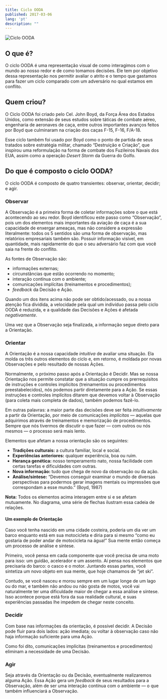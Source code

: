 ```yaml
---
title: Ciclo OODA
published: 2017-03-06
lang: 'pt'
description: ""
---
```


![Ciclo OODA](https://rodrigolj.files.wordpress.com/2012/04/ciclo-ooda-completo1.png)

## O que é?

O ciclo OODA é uma representação visual de como interagimos com o mundo ao nosso redor e de como tomamos decisões. Ele tem por objetivo dessa representação nos permitir avaliar o atrito e o tempo que gastamos para fazer um ciclo comparado com um adversário no qual estamos em conflito.

## Quem criou?

O Ciclo OODA foi criado pelo Cel. John Boyd, da Força Área dos Estados Unidos, como extensão de seus estudos sobre táticas de combate aéreo, engenharia de aeronaves de caça, entre outros importantes avanços feitos por Boyd que culminaram na criação dos caças F-15, F-16, F/A-18.

Esse ciclo também foi usado por Boyd como o ponto de partida de seus tratados sobre estratégia militar, chamado “Destruição e Criação”, que inspirou uma reformulação na forma de combate dos Fuzileiros Navais dos EUA, assim como a operação *Desert Storm* da Guerra do Golfo.

## Do que é composto o ciclo OODA?

O ciclo OODA é composto de quatro transientes: observar, orientar, decidir; e agir.

### Observar

A Observação é a primeira forma de coletar informações sobre o que está acontecendo ao seu redor. Boyd identificou este passo como “Observação”, pois um dos elementos mais importantes da aviação de caça é a sua capacidade de enxergar ameaças, mas não considere a expressão literalmente: todos os 5 sentidos são uma forma de observação, mas relatórios empresariais também são. Possuir informação visível, em quantidade, mais rapidamente do que o seu adversário faz com que você saia na frente do conflito.

As fontes de Observação são:

- informações externas;
- circunstâncias que estão ocorrendo no momento;
- interação contínua com o ambiente;
- comunicações implícitas (treinamentos e procedimentos);
- *feedback* da Decisão e Ação.

Quando um dos itens acima não pode ser obtido/acessado, ou a nossa atenção fica dividida, a velocidade pela qual um indivíduo passa pelo ciclo OODA é reduzida, e a qualidade das Decisões e Ações é afetada *negativamente*.

Uma vez que a Observação seja finalizada, a informação segue direto para a Orientação.

### Orientar

A Orientação é a nossa capacidade *intuitiva* de avaliar uma situação. Ela molda os três outros elementos do ciclo e, em retorno, é moldada por novas Observações e pelo resultado de nossas Ações.

Normalmente, o próximo passo após a Orientação é Decidir. Mas se nossa Orientação nos permite constatar que a situação cumpre os prerrequisitos de instruções e controles implícitos (treinamentos ou procedimentos preestabelecidos), nós podemos partir diretamente para a Ação. Se essas instruções e controles implícitos ditarem que devemos voltar à Observação (para coleta mais completa de dados), também podemos fazê-lo.

Em outras palavras: a maior parte das decisões deve ser feita *intuitivamente* a partir da Orientação, por meio de comunicações *implícitas* — aquelas que adquirimos através de treinamentos e memorização de procedimentos.
Sempre que nós tivermos de discutir o que fazer — com outros ou nós mesmos — o processo será mais lento.

Elementos que afetam a nossa orientação são os seguintes:

- **Tradições culturais:** a cultura familiar, local e social.
- **Experiências anteriores:** qualquer experiência, boa ou ruim.
- **Herança genética:** nosso temperamento nato, nossa facilidade com certas tarefas e dificuldades com outras.
- **Nova informação:** tudo que chega de novo da observação ou da ação.
- **Análise/síntese:** “Devemos conseguir examinar o mundo de diversas perspectivas para podermos gerar imagens mentais ou impressões que correspondam a esse mundo.” (Boyd, 1987)

**Nota:** Todos os elementos acima interagem entre si e se afetam mutuamente. No diagrama, uma série de flechas ilustram essa cadeia de relações.

#### Um exemplo de Orientação

Caso você tenha nascido em uma cidade costeira, poderia um dia ver um barco enquanto está em sua motocicleta e diria para si mesmo “como eu gostaria de poder andar de motocicleta na água!” Sua mente então começa um processo de análise e síntese.

Primeiro, você pensa em cada componente que você precisa de uma moto para isso: um guidão, acelerador e um assento. Aí pensa nos elementos que precisaria do barco: o casco e o motor. Juntando essas partes, você sintetiza um novo objeto em sua mente, que hoje chamamos de “jet ski”.

Contudo, se você nasceu e morou sempre em um lugar longe de um lago ou do mar, e também não andou ou não gosta de motos, você vai naturalmente ter uma dificuldade maior de chegar a essa análise e síntese. Isso acontece porque está fora da sua realidade cultural, e suas experiências passadas lhe impedem de chegar neste conceito.

### Decidir

Com base nas informações da orientação, é possível decidir. A Decisão pode fluir para dois lados: ação imediata; ou voltar à observação caso não haja informação suficiente para uma Ação.

Como foi dito, comunicações implícitas (treinamentos e procedimentos) eliminam a necessidade de uma Decisão.

### Agir

Seja através da Orientação ou da Decisão, eventualmente realizaremos alguma Ação. Essa Ação gera um *feedback* de seus resultados para a Observação, além de ser uma interação contínua com o ambiente — o que também influenciará a Observação.
